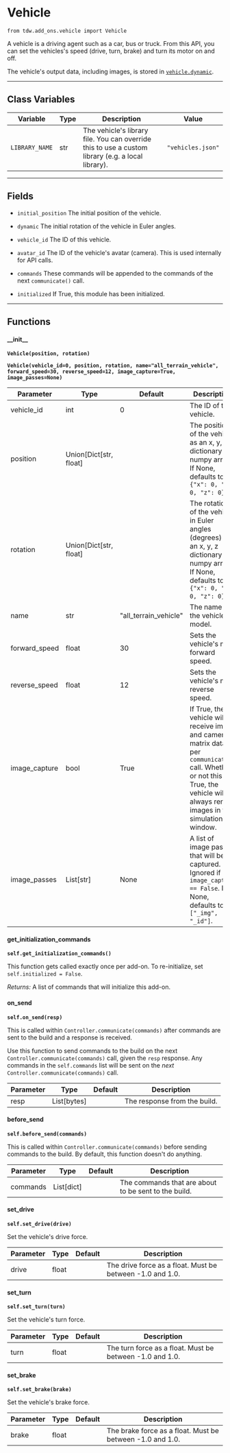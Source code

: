 # Vehicle

`from tdw.add_ons.vehicle import Vehicle`

A vehicle is a driving agent such as a car, bus or truck. From this API, you can set the vehicles's speed (drive, turn, brake) and turn its motor on and off.

The vehicle's output data, including images, is stored in [`vehicle.dynamic`](../vehicle/vehicle_dynamic.md).

***

## Class Variables

| Variable | Type | Description | Value |
| --- | --- | --- | --- |
| `LIBRARY_NAME` | str | The vehicle's library file. You can override this to use a custom library (e.g. a local library). | `"vehicles.json"` |

***

## Fields

- `initial_position` The initial position of the vehicle.

- `dynamic` The initial rotation of the vehicle in Euler angles.

- `vehicle_id` The ID of this vehicle.

- `avatar_id` The ID of the vehicle's avatar (camera). This is used internally for API calls.

- `commands` These commands will be appended to the commands of the next `communicate()` call.

- `initialized` If True, this module has been initialized.

***

## Functions

#### \_\_init\_\_

**`Vehicle(position, rotation)`**

**`Vehicle(vehicle_id=0, position, rotation, name="all_terrain_vehicle", forward_speed=30, reverse_speed=12, image_capture=True, image_passes=None)`**

| Parameter | Type | Default | Description |
| --- | --- | --- | --- |
| vehicle_id |  int  | 0 | The ID of the vehicle. |
| position |  Union[Dict[str, float] |  | The position of the vehicle as an x, y, z dictionary or numpy array. If None, defaults to `{"x": 0, "y": 0, "z": 0}`. |
| rotation |  Union[Dict[str, float] |  | The rotation of the vehicle in Euler angles (degrees) as an x, y, z dictionary or numpy array. If None, defaults to `{"x": 0, "y": 0, "z": 0}`. |
| name |  str  | "all_terrain_vehicle" | The name of the vehicle model. |
| forward_speed |  float  | 30 | Sets the vehicle's max forward speed. |
| reverse_speed |  float  | 12 | Sets the vehicle's max reverse speed. |
| image_capture |  bool  | True | If True, the vehicle will receive image and camera matrix data per `communicate()` call. Whether or not this is True, the vehicle will always render images in the simulation window. |
| image_passes |  List[str] | None | A list of image passes that will be captured. Ignored if `image_capture == False`. If None, defaults to `["_img", "_id"]`. |

#### get_initialization_commands

**`self.get_initialization_commands()`**

This function gets called exactly once per add-on. To re-initialize, set `self.initialized = False`.

_Returns:_  A list of commands that will initialize this add-on.

#### on_send

**`self.on_send(resp)`**

This is called within `Controller.communicate(commands)` after commands are sent to the build and a response is received.

Use this function to send commands to the build on the next `Controller.communicate(commands)` call, given the `resp` response.
Any commands in the `self.commands` list will be sent on the *next* `Controller.communicate(commands)` call.

| Parameter | Type | Default | Description |
| --- | --- | --- | --- |
| resp |  List[bytes] |  | The response from the build. |

#### before_send

**`self.before_send(commands)`**

This is called within `Controller.communicate(commands)` before sending commands to the build. By default, this function doesn't do anything.

| Parameter | Type | Default | Description |
| --- | --- | --- | --- |
| commands |  List[dict] |  | The commands that are about to be sent to the build. |

#### set_drive

**`self.set_drive(drive)`**

Set the vehicle's drive force.

| Parameter | Type | Default | Description |
| --- | --- | --- | --- |
| drive |  float |  | The drive force as a float. Must be between -1.0 and 1.0. |

#### set_turn

**`self.set_turn(turn)`**

Set the vehicle's turn force.

| Parameter | Type | Default | Description |
| --- | --- | --- | --- |
| turn |  float |  | The turn force as a float. Must be between -1.0 and 1.0. |

#### set_brake

**`self.set_brake(brake)`**

Set the vehicle's brake force.

| Parameter | Type | Default | Description |
| --- | --- | --- | --- |
| brake |  float |  | The brake force as a float. Must be between -1.0 and 1.0. |